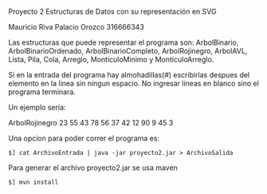 
Proyecto 2 Estructuras de Datos con su representación en SVG 

Mauricio Riva Palacio Orozco 316666343

Las estructuras que puede representar el programa son: ArbolBinario, ArbolBinarioOrdenado, ArbolBinarioCompleto, ArbolRojinegro,
ArbolAVL, Lista, Pila, Cola, Arreglo, MonticuloMinimo y MonticuloArreglo.

Si en la entrada del programa hay almohadillas(#) escribirlas despues del elemento en la linea sin ningun espacio.
No ingresar lineas en blanco sino el programa terminara.

Un ejemplo sería:

ArbolRojinegro 23 55 43 78 56 37 42 12 90 9 45 3


Una opcion para poder correr el programa es:

	$] cat ArchivoEntrada | java -jar proyecto2.jar > ArchivoSalida

Para generar el archivo proyecto2.jar se usa maven

	$] mvn install
